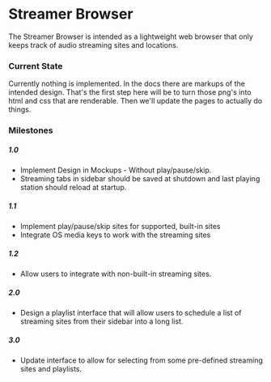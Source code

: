 # Streamer Browser
The Streamer Browser is intended as a lightweight web browser that only keeps track of audio streaming sites and locations.

### Current State
Currently nothing is implemented. In the docs there are markups of the intended design. That's the first step here will be to turn those png's into html and css that are renderable. Then we'll update the pages to actually do things.

### Milestones
##### 1.0
- Implement Design in Mockups - Without play/pause/skip.
- Streaming tabs in sidebar should be saved at shutdown and last playing station should reload at startup.

##### 1.1
- Implement play/pause/skip sites for supported, built-in sites
- Integrate OS media keys to work with the streaming sites

##### 1.2
- Allow users to integrate with non-built-in streaming sites.

##### 2.0
- Design a playlist interface that will allow users to schedule a list of streaming sites from their sidebar into a long list.

##### 3.0
- Update interface to allow for selecting from some pre-defined streaming sites and playlists.